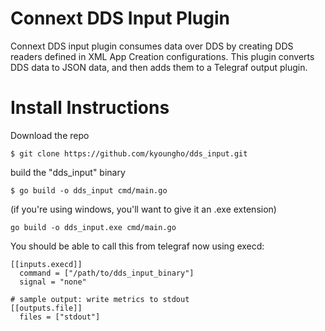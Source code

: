 # Connext DDS Input Plugin

Connext DDS input plugin consumes data over DDS by creating DDS readers defined in XML App Creation configurations. This plugin converts DDS data to JSON data, and then adds them to a Telegraf output plugin. 

# Install Instructions

Download the repo

    $ git clone https://github.com/kyoungho/dds_input.git

build the "dds_input" binary

    $ go build -o dds_input cmd/main.go
    
 (if you're using windows, you'll want to give it an .exe extension)
 
    go build -o dds_input.exe cmd/main.go

You should be able to call this from telegraf now using execd:

```
[[inputs.execd]]
  command = ["/path/to/dds_input_binary"]
  signal = "none"
  
# sample output: write metrics to stdout
[[outputs.file]]
  files = ["stdout"]
```

